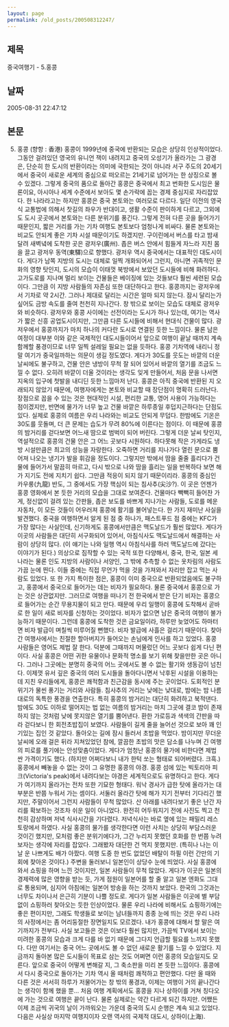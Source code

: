 ```yaml
---
layout: page
permalink: /old_posts/200508312247/
---
```


## 제목
중국여행기 - 5.홍콩

## 날짜
2005-08-31 22:47:12

## 본문
5. 홍콩 (향항 : 香港) 홍콩이 1999년에 중국에 반환되는 모습은 상당히 인상적이었다. 그동안 걸려있던 영국의 유니언 잭이 내려지고 중국의 오성기가 올라가는 그 광경은, 단순히 한 도시의 반환이라는 의미에 국한되는 것이 아니라 서구 주도의 20세기에서 중국이 새로운 세계의 중심으로 떠오르는 21세기로 넘어가는 한 상징으로 볼 수 있겠다. 그렇게 중국의 품으로 돌아간 홍콩은 중국에서 최고 번화한 도시임은 물론이요, 아시아나 세계 수준에서 보아도 몇 손가락에 꼽는 경제 중심지로 자리잡았다. 한 나라라고는 하지만 홍콩은 중국 본토와는 여러모로 다르다. 일단 이전의 영국식 교통법에 의해서 찻길의 좌우가 반대이고, 생활 수준이 판이하게 다르고, 그외에도 도시 곳곳에서 본토와는 다른 분위기를 풍긴다. 그렇게 전혀 다른 곳을 들어가기 때문인지, 짧은 거리를 가는 기차 여행도 본토보다 엄청나게 비싸다. 물론 본토와는 비교도 안되게 좋은 기차 시설 때문이기도 하겠지만. 구이린에서 버스를 타고 밤새 달려 새벽녘에 도착한 곳은 광저우(廣州). 좁은 버스 안에서 힘들게 자느라 지친 몸을 끌고 광저우 동역(東驛)으로 향했다. 광저우 역시 중국에서는 대표적인 대도시이다. 게다가 남쪽 지방의 도시는 대체로 일찍 개화되어서 그런지, 아니면 귀족적인 문화의 영향 탓인지, 도시의 모습이 이태껏 북방에서 보았던 도시들에 비해 화려하다. 고가도로를 지나며 멀리 보이는 건물들은 베이징에 있는 것들보다 훨씬 세련된 모습이다. 그만큼 이 지방 사람들의 자존심 또한 대단하다고 한다. 홍콩까지는 광저우에서 기차로 약 2시간. 그러나 제대로 달리는 시간은 얼마 되지 않는다. 잠시 달리는가 싶어도 금방 속도를 줄여 천천히 지나간다. 창 밖으로 보이는 모습도 대체로 광저우와 비슷하다. 광저우와 홍콩 사이에는 선전이라는 도시가 하나 있는데, 여기는 역사가 짧은 신흥 공업도시이지만, 그만큼 다른 도시들에 비해서 현대식 건물이 많다. 광저우에서 홍콩까지가 마치 하나의 커다란 도시로 연결된 듯한 느낌이다. 물론 남은 여정이 대부분 이와 같은 국제적인 대도시들이어서 앞으로 여행이 끝날 때까지 계속 함께할 풍경이므로 너무 일찍 설레일 필요는 없을 듯하다. 홍콩 기차역에 내리니 정말 여기가 중국일까하는 의문이 생길 정도였다. 게다가 30도를 웃도는 바깥의 더운 날씨에도 불구하고, 건물 안은 냉방이 무척 잘 되어 있어서 바깥의 열기를 조금도 느낄 수 없다. 오히려 바깥이 더울 것이라는 생각도 잊게 만들어서, 처음 문을 나서면 지옥의 입구에 첫발을 내디딘 듯한 느낌마저 난다. 홍콩은 아직 중국에 반환된 지 오래되지 않았기 때문에, 여행자에게는 본토와 비교할 때 장단점이 명확히 드러난다. 장점으로 꼽을 수 있는 것은 현대적인 시설, 편리한 교통, 영어 사용이 가능하다는 점이겠지만, 반면에 물가가 너무 높고 건물 바깥은 하루종일 후덥지근하다는 단점도 있다. 실제로 홍콩의 여름은 우리 나라와는 비교도 안되게 무덥다. 한밤에도 기온은 30도를 웃돌며, 더 큰 문제는 습도가 무려 80%에 이른다는 점이다. 이 때문에 홍콩의 밤거리를 걷다보면 어느새 땀으로 범벅이 되어 버린다. 그렇게 더운 날씨 탓인지, 역설적으로 홍콩의 건물 안은 그 어느 곳보다 시원하다. 하다못해 작은 가게라도 냉방 시설만큼은 최고의 성능을 자랑한다. 오죽하면 거리를 지나가다 열린 문으로 뿜어져 나오는 냉기가 발을 휘감을 정도이다. 그렇지만 밖에서 땀을 줄줄 흘리다가 건물에 들어가서 말끔히 마르고, 다시 밖으로 나와 땀을 흘리는 일을 반복하다 보면 해가 지기도 전에 지치기 쉽다. 그만큼 적응이 되지 않기 때문이리라. 홍콩의 중심인 카우룽(九龍) 반도, 그 중에서도 가장 핵심이 되는 침사추(尖沙?). 이 곳은 언젠가 홍콩 영화에서 본 듯한 거리의 모습을 그대로 보여준다. 건물마다 빽빽히 들어찬 가게, 정신없이 걸려 있는 간판들, 좁은 보도를 바쁘게 지나가는 사람들, 도로를 메운 자동차, 이 모든 것들이 어우러져 홍콩에 활기를 불어넣는다. 한 가지 재미난 사실을 발견했다. 중국을 여행하면서 알게 된 점 중 하나가, 패스트푸드 점 중에는 KFC가 가장 많다는 사실인데, 신기하게도 홍콩에서만큼은 맥도날드가 훨씬 많았다. 게다가 이곳의 사람들은 대단히 서구화되어 있어서, 아침식사도 맥도날드에서 해결하는 사람이 상당히 많다. (이 얘기는 나와 일행 역시 아침식사를 하러 맥도날드에 갔다는 이야기가 된다.) 의상으로 짐작할 수 있는 국적 또한 다양해서, 중국, 한국, 일본 세 나라는 물론 인도 지방의 사람이나 서양인, 그 밖에 추측할 수 없는 옷차림의 사람도 가끔 눈에 띈다. 이들 중에는 직접 무언가 먹을 것을 가져와서 자리만 잡고 먹는 사람도 있었다. 또 한 가지 특이한 점은, 홍콩이 이미 중국으로 반환되었음에도 불구하고, 홍콩에서 중국으로 들어가는 데는 비자가 필요하다. 물론 중국에서 홍콩으로 가는 것은 상관없지만. 그러므로 여행을 떠나기 전 한국에서 받은 단기 비자는 홍콩으로 들어가는 순간 무용지물이 되고 만다. 때문에 우리 일행이 홍콩에 도착해서 곧바로 한 일이 새로 비자를 신청하는 것이었다. 비자가 없으면 남은 중국의 여행이 불가능하기 때문이다. 그런데 홍콩에 도착한 것은 금요일이라, 하루만 늦었어도 하마터면 비자 발급이 며칠씩 미루어질 뻔했다. 비자 발급에 사흘은 걸리기 때문이다. 찾아간 여행사에서는 친절한 할아버지가 들어오는 손님에게 인사를 하고 있었다. 홍콩 사람들은 영어도 제법 잘 한다. 덕분에 그때까지 머물렀던 어느 곳보다 쉽게 다닌 편이다. 사실 홍콩은 어떤 귀한 유물이나 문화적 명소를 보기 위해 찾을만한 곳은 아니다. 그러나 그곳에는 분명히 중국의 어느 곳에서도 볼 수 없는 활기와 생동감이 넘친다. 이제껏 유서 깊은 중국의 여러 도시들을 돌아다니면서 낙후된 시설을 이용하는 데 지친 우리들에게, 홍콩은 쾌적함과 친근감을 동시에 주는 곳이었다. 도회적인 분위기가 물씬 풍기는 거리와 사람들. 침사추의 거리는 낮에는 낮대로, 밤에는 밤 나름대로의 독특한 풍경을 연출한다. 특히 홍콩의 밤거리는 대단히 화려하고 북적댄다. 밤에도 30도 이하로 떨어지는 법 없는 여름의 밤거리는 마치 그곳에 결코 밤이 존재하지 않는 것처럼 낮에 못지않은 열기를 뿜어낸다. 환한 가로등과 색색의 간판을 따라 걷다보니 한 회전초밥집이 보였다. 사람들이 길게 줄을 늘어선 것으로 보아 꽤 인기있는 집인 것 같았다. 돌아오는 길에 잠시 들러서 초밥을 먹었다. 밤이지만 무더운 날씨에 오래 걸은 뒤라 지쳐있었던 참에, 깔끔한 초밥의 맛은 담소를 나누며 긴 여행의 피로를 풀기에는 안성맞춤이었다. 게다가 엄청난 홍콩의 물가에 비한다면 제법 싼 가격이기도 했다. (하지만 어쩌다보니 내가 한턱 쏘는 형태로 되어버렸다. 크흑.) 홍콩에서 빼놓을 수 없는 것이 그 유명한 홍콩의 야경. 홍콩 섬에 있는 빅토리아 피크(Victoria's peak)에서 내려다보는 야경은 세계적으로도 유명하다고 한다. 게다가 여기까지 올라가는 전차 또한 기묘한 형태다. 워낙 경사가 급한 탓에 올라가는 대부분은 반쯤 누워서 가는 셈이다. 서둘러 올라간 탓에 해가 지기 전부터 기다리긴 했지만, 주말이어서 그런지 사람들이 무척 많았다. 산 아래를 내려다보기 좋은 난간 자리를 확보하는 것조차 쉬운 일이 아니었다. 완전히 어두워지기 전에 사진도 찍고 천천히 감상하며 저녁 식사시간을 기다렸다. 저녁식사는 바로 옆에 있는 패밀리 레스토랑에서 하였다. 사실 홍콩의 물가를 생각한다면 이런 사치는 상당히 부담스러운 것이긴 했지만, 모처럼 좋은 분위기에다가, 그간 누리지 못했던 호화를 한 번쯤 누려보자는 생각에 자리를 잡았다. 그래봤자 대단한 건 먹지 못했지만. (특히나 나는 이날 운 나쁘게도 배가 아팠다. 여행 도중 한 번도 없었던 배탈이 하필 이런 간만의 기회에 찾아온 것이다.) 주변을 둘러보니 일본인이 상당수 눈에 띄었다. 사실 홍콩에 와서 쇼핑을 하며 느낀 것이지만, 일본 사람들이 무척 많았다. 게다가 이곳은 일본의 경제력에 많은 영향을 받는 듯, 가게 점원이 일본어를 할 줄 알고 일본 엔화도 그대로 통용되며, 심지어 아침에는 일본어 방송을 하는 것까지 보았다. 한국의 그것과는 너무도 차이나서 은근히 기분이 나쁠 정도로. 게다가 일본 사람들은 이곳에 별 부담없이 쇼핑하러 찾아오는 듯한 인상이었다. 물론 우리 나라에 비해서도 쇼핑하기에는 좋은 편이지만, 그래도 학생들로 보이는 남녀들까지 종종 눈에 띄는 것은 우리 나라의 사정에서는 좀 어리둥절한 장면일지도 모르겠다. 내가 홍콩에 대해서 할 말은 여기까지가 전부다. 사실 보고들은 것은 이보다 훨씬 많지만, 가끔씩 TV에서 보이는 미려한 홍콩의 모습과 크게 다를 바 없기 때문에 그다지 언급할 필요를 느끼지 못했다. 다만 여기서는 중국 어느 곳에서도 볼 수 없던 새로운 활기를 느낄 수 있었다. 지금까지 돌아본 많은 도시들이 목표로 삼는 것도 어쩌면 이런 홍콩의 모습일지도 모른다. 앞으로 중국이 어떻게 변해갈 지, 그 축소판을 미리 본 듯한 느낌이다. 홍콩에서 다시 중국으로 돌아가는 기차 역시 올 때처럼 쾌적하고 편안했다. 다만 올 때와 다른 것은 서서히 하루가 저물어가는 창 밖의 풍경과, 이제는 여행이 거의 끝나간다는 생각이 함께 했을 뿐... 처음 여행 계획에서도 홍콩을 지나 상하이를 거쳐 칭다오에 가는 것으로 여행은 끝이 난다. 물론 실제로는 약간 다르게 되긴 하지만. 어쨌든 이제 조금씩 귀국의 날이 가까워오는 가운데 중국의 도시 순행은 계속 되고 있었다. 다음은 사실상 마지막 여행지이자 오랜 역사의 국제적 대도시, 상하이(上海).